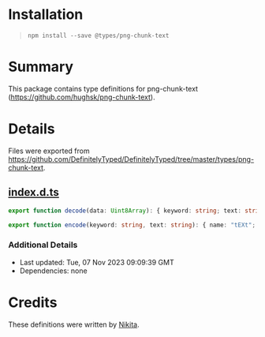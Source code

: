 # Installation
> `npm install --save @types/png-chunk-text`

# Summary
This package contains type definitions for png-chunk-text (https://github.com/hughsk/png-chunk-text).

# Details
Files were exported from https://github.com/DefinitelyTyped/DefinitelyTyped/tree/master/types/png-chunk-text.
## [index.d.ts](https://github.com/DefinitelyTyped/DefinitelyTyped/tree/master/types/png-chunk-text/index.d.ts)
````ts
export function decode(data: Uint8Array): { keyword: string; text: string };

export function encode(keyword: string, text: string): { name: "tEXt"; data: Uint8Array };

````

### Additional Details
 * Last updated: Tue, 07 Nov 2023 09:09:39 GMT
 * Dependencies: none

# Credits
These definitions were written by [Nikita](https://github.com/phaux).
